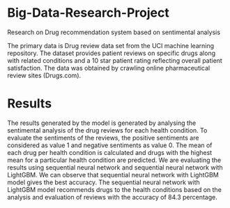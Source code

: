 # Big-Data-Research-Project
Research on Drug recommendation system based on sentimental analysis

The primary data is Drug review data set from the UCI machine learning repository. The dataset provides patient reviews on specific drugs along with related conditions and a 10 star patient rating reflecting overall patient satisfaction. The data was obtained by crawling online pharmaceutical review sites (Drugs.com).  

# Results

The results generated by the model is generated by analysing the sentimental analysis of the drug reviews for each health condition. To evaluate the sentiments of the reviews, the positive sentiments are considered as value 1 and negative sentiments as value 0. The mean of each drug per health condition is calculated and drugs with the highest mean for a particular health condition are predicted. We are evaluating the results using sequential neural network and sequential neural network with LightGBM. We can observe that sequential neural network with LightGBM model gives the best accuracy. The sequential neural network with LightGBM model recommends drugs to the health conditions based on the analysis and evaluation of reviews with the accuracy of 84.3 percentage.

